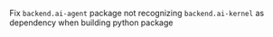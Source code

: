 Fix `backend.ai-agent` package not recognizing `backend.ai-kernel` as dependency when building python package
